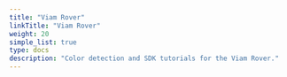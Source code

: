 ```yaml
---
title: "Viam Rover"
linkTitle: "Viam Rover"
weight: 20
simple_list: true
type: docs
description: "Color detection and SDK tutorials for the Viam Rover."
---
```

